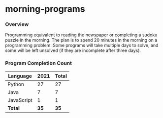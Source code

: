 # morning-programs

### Overview

Programming equivalent to reading the newspaper or completing a sudoku puzzle in the morning.  The plan is to spend 20 
minutes in the morning on a programming problem.  Some programs will take multiple days to solve, and some will be left 
unsolved (if they are incomplete after three days).

### Program Completion Count

| Language     | 2021   | Total  |
|--------------|--------|--------|
| Python       | 27     | 27     |
| Java         | 7      | 7      |
| JavaScript   | 1      | 1      |
| **Total**    | **35** | **35** |
